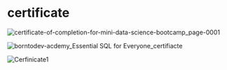 # certificate

![certificate-of-completion-for-mini-data-science-bootcamp_page-0001](https://github.com/slowhandc1ap/certificate/assets/120072774/827f5049-a63c-441f-8a4e-53dcd0232801)


![borntodev-acdemy_Essential SQL for Everyone_certifiacte](https://github.com/slowhandc1ap/certificate/assets/120072774/a8ba9e67-352a-4c55-a9de-b3387e6b2fa0)


![Cerfinicate1](https://github.com/slowhandc1ap/certificate/assets/120072774/aed080bb-f063-482d-a674-d3813cda9775)
